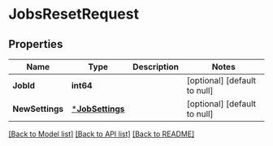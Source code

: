 # JobsResetRequest

## Properties
Name | Type | Description | Notes
------------ | ------------- | ------------- | -------------
**JobId** | **int64** |  | [optional] [default to null]
**NewSettings** | [***JobSettings**](JobSettings.md) |  | [optional] [default to null]

[[Back to Model list]](../README.md#documentation-for-models) [[Back to API list]](../README.md#documentation-for-api-endpoints) [[Back to README]](../README.md)


